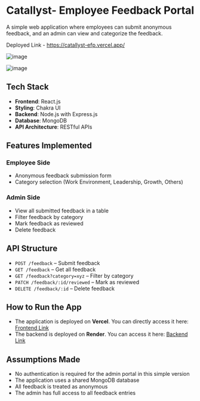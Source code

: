 # Catallyst- Employee Feedback Portal
A simple web application where employees can submit anonymous feedback, and an admin can view and categorize the feedback.

Deployed Link -  https://catallyst-efp.vercel.app/

![image](https://github.com/user-attachments/assets/f55e07a0-1d48-419b-aea5-d317c82d6764)

![image](https://github.com/user-attachments/assets/03392f75-f8aa-4c4a-b9f8-a470e998fa03)

## Tech Stack

- **Frontend**: React.js
- **Styling**: Chakra UI
- **Backend**: Node.js with Express.js
- **Database**: MongoDB
- **API Architecture**: RESTful APIs



## Features Implemented

### Employee Side
- Anonymous feedback submission form
- Category selection (Work Environment, Leadership, Growth, Others)

### Admin Side
- View all submitted feedback in a table
- Filter feedback by category
- Mark feedback as reviewed
- Delete feedback

## API Structure

- `POST /feedback` – Submit feedback
- `GET /feedback` – Get all feedback
- `GET /feedback?category=xyz` – Filter by category
- `PATCH /feedback/:id/reviewed` – Mark as reviewed
- `DELETE /feedback/:id` – Delete feedback

## How to Run the App

- The application is deployed on **Vercel**. You can directly access it here: [Frontend Link](https://catallyst-efp.vercel.app/)
- The backend is deployed on **Render**. You can access it here: [Backend Link](https://catallyst-efp.onrender.com/)


## Assumptions Made

- No authentication is required for the admin portal in this simple version
- The application uses a shared MongoDB database
- All feedback is treated as anonymous
- The admin has full access to all feedback entries
